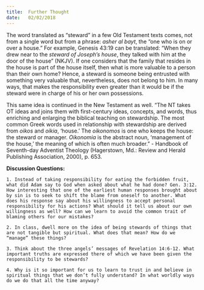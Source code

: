 ```yaml
---
title:  Further Thought
date:   02/02/2018
---
```


The word translated as “steward” in a few Old Testament texts comes, not from a single word but from a phrase: *asher al bayt*, the “one who is on or over a house.” For example, Genesis 43:19 can be translated: “When they drew near to the *steward of Joseph’s house*, they talked with him at the door of the house” (NKJV). If one considers that the family that resides in the house is part of the house itself, then what is more valuable to a person than their own home? Hence, a steward is someone being entrusted with something very valuable that, nevertheless, does not belong to him. In many ways, that makes the responsibility even greater than it would be if the steward were in charge of his or her own possessions.

This same idea is continued in the New Testament as well. “The NT takes OT ideas and joins them with first-century ideas, concepts, and words, thus enriching and enlarging the biblical teaching on stewardship. The most common Greek words used in relationship with stewardship are derived from *oikos* and *oikia*, ‘house.’ The *oikonomos* is one who keeps the house: the steward or manager. *Oikonomia* is the abstract noun, ‘management of the house,’ the meaning of which is often much broader.” - Handbook of Seventh-day Adventist Theology (Hagerstown, Md.: Review and Herald Publishing Association, 2000), p. 653.

**Discussion Questions:**

`1. Instead of taking responsibility for eating the forbidden fruit, what did Adam say to God when asked about what he had done? Gen. 3:12. How interesting that one of the earliest human responses brought about by sin is to seek to shift the blame from oneself to another. What does his response say about his willingness to accept personal responsibility for his actions? What should it tell us about our own willingness as well? How can we learn to avoid the common trait of blaming others for our mistakes?`

`2. In class, dwell more on the idea of being stewards of things that are not tangible but spiritual. What does that mean? How do we “manage” these things?`

`3. Think about the three angels’ messages of Revelation 14:6-12. What important truths are expressed there of which we have been given the responsibility to be stewards?`

`4. Why is it so important for us to learn to trust in and believe in spiritual things that we don’t fully understand? In what worldly ways do we do that all the time anyway?`
